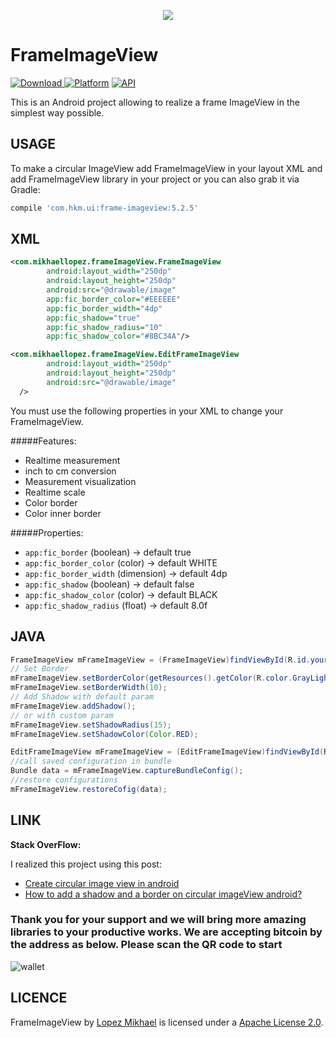 <p align="center"><img src="http://i67.tinypic.com/2ij1d2r.jpg"></p>

FrameImageView
=================
[ ![Download](https://api.bintray.com/packages/jjhesk/maven/frame-imageview/images/download.svg) ](https://bintray.com/jjhesk/maven/frame-imageview/_latestVersion)
[![Platform](https://img.shields.io/badge/platform-android-green.svg)](http://developer.android.com/index.html)
[![API](https://img.shields.io/badge/API-11%2B-brightgreen.svg?style=flat)](https://android-arsenal.com/api?level=11)


This is an Android project allowing to realize a frame ImageView in the simplest way possible.


USAGE
-----

To make a circular ImageView add FrameImageView in your layout XML and add FrameImageView library in your project or you can also grab it via Gradle:

```groovy
compile 'com.hkm.ui:frame-imageview:5.2.5'
```

XML
-----

```xml
<com.mikhaellopez.frameImageView.FrameImageView
        android:layout_width="250dp"
        android:layout_height="250dp"
        android:src="@drawable/image"
        app:fic_border_color="#EEEEEE"
        app:fic_border_width="4dp"
        app:fic_shadow="true"
        app:fic_shadow_radius="10"
        app:fic_shadow_color="#8BC34A"/>

<com.mikhaellopez.frameImageView.EditFrameImageView
        android:layout_width="250dp"
        android:layout_height="250dp"
        android:src="@drawable/image"
  />
```

You must use the following properties in your XML to change your FrameImageView.


#####Features:

* Realtime measurement
* inch to cm conversion
* Measurement visualization
* Realtime scale
* Color border
* Color inner border

#####Properties:

* `app:fic_border`          (boolean)   -> default true
* `app:fic_border_color`    (color)     -> default WHITE
* `app:fic_border_width`    (dimension) -> default 4dp
* `app:fic_shadow`          (boolean)   -> default false
* `app:fic_shadow_color`    (color)     -> default BLACK
* `app:fic_shadow_radius`   (float)     -> default 8.0f

JAVA
-----

```java
FrameImageView mFrameImageView = (FrameImageView)findViewById(R.id.yourFrameImageView);
// Set Border
mFrameImageView.setBorderColor(getResources().getColor(R.color.GrayLight));
mFrameImageView.setBorderWidth(10);
// Add Shadow with default param
mFrameImageView.addShadow();
// or with custom param
mFrameImageView.setShadowRadius(15);
mFrameImageView.setShadowColor(Color.RED);

EditFrameImageView mFrameImageView = (EditFrameImageView)findViewById(R.id.yourFrameImageView);
//call saved configuration in bundle
Bundle data = mFrameImageView.captureBundleConfig();
//restore configurations
mFrameImageView.restoreCofig(data);

```

LINK
-----

**Stack OverFlow:**

I realized this project using this post:
* [Create circular image view in android](http://stackoverflow.com/a/16208548/1832221)
* [How to add a shadow and a border on circular imageView android?](http://stackoverflow.com/q/17655264/1832221)

### Thank you for your support and we will bring more amazing libraries to your productive works. We are accepting bitcoin by the address as below. Please scan the QR code to start
![wallet](http://s32.postimg.org/sdd1oio1t/qrwallet.jpg)

LICENCE
-----

FrameImageView by [Lopez Mikhael](http://mikhaellopez.com/) is licensed under a [Apache License 2.0](http://www.apache.org/licenses/LICENSE-2.0).
